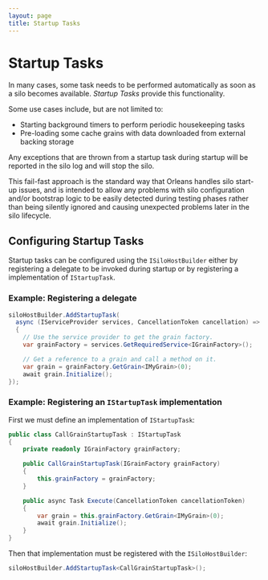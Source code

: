 ```yaml
---
layout: page
title: Startup Tasks
---
```


# Startup Tasks

In many cases, some task needs to be performed automatically as soon as a silo becomes available. *Startup Tasks* provide this functionality.

Some use cases include, but are not limited to:

* Starting background timers to perform periodic housekeeping tasks
* Pre-loading some cache grains with data downloaded from external backing storage

Any exceptions that are thrown from a startup task during startup will be reported in the silo log and will stop the silo.

This fail-fast approach is the standard way that Orleans handles silo start-up issues, and is intended to allow any problems with silo configuration and/or bootstrap logic to be easily detected during testing phases rather than being silently ignored and causing unexpected problems later in the silo lifecycle.

## Configuring Startup Tasks

Startup tasks can be configured using the `ISiloHostBuilder` either by registering a delegate to be invoked during startup or by registering a implementation of `IStartupTask`.

### Example: Registering a delegate

``` csharp
siloHostBuilder.AddStartupTask(
  async (IServiceProvider services, CancellationToken cancellation) =>
  {
    // Use the service provider to get the grain factory.
    var grainFactory = services.GetRequiredService<IGrainFactory>();

    // Get a reference to a grain and call a method on it.
    var grain = grainFactory.GetGrain<IMyGrain>(0);
    await grain.Initialize();
});
```

### Example: Registering an `IStartupTask` implementation

First we must define an implementation of `IStartupTask`:

``` csharp
public class CallGrainStartupTask : IStartupTask
{
    private readonly IGrainFactory grainFactory;

    public CallGrainStartupTask(IGrainFactory grainFactory)
    {
        this.grainFactory = grainFactory;
    }

    public async Task Execute(CancellationToken cancellationToken)
    {
        var grain = this.grainFactory.GetGrain<IMyGrain>(0);
        await grain.Initialize();
    }
}
```

Then that implementation must be registered with the `ISiloHostBuilder`:

``` csharp
siloHostBuilder.AddStartupTask<CallGrainStartupTask>();
```
